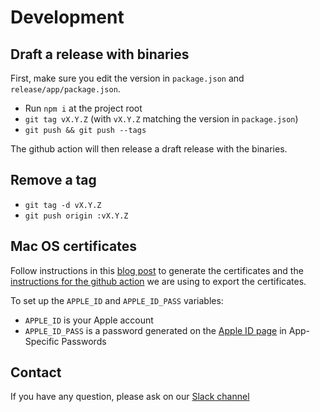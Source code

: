 # Development

## Draft a release with binaries

First, make sure you edit the version in `package.json` and `release/app/package.json`.

- Run `npm i` at the project root
- `git tag vX.Y.Z` (with `vX.Y.Z` matching the version in `package.json`)
- `git push && git push --tags`

The github action will then release a draft release with the binaries.

## Remove a tag

- `git tag -d vX.Y.Z`
- `git push origin :vX.Y.Z`

## Mac OS certificates

Follow instructions in this [blog post](https://samuelmeuli.com/blog/2019-04-07-packaging-and-publishing-an-electron-app/#code-signing)
to generate the certificates and the [instructions for the github action](https://github.com/samuelmeuli/action-electron-builder#code-signing)
we are using to export the certificates.

To set up the `APPLE_ID` and `APPLE_ID_PASS` variables:

- `APPLE_ID` is your Apple account
- `APPLE_ID_PASS` is a password generated on the [Apple ID page](https://appleid.apple.com/account/manage) in App-Specific Passwords

## Contact

If you have any question, please ask on our [Slack channel](https://join.slack.com/t/codigahq/shared_invite/zt-9hvmfwie-9BUVFwZDwvpIGlkHv2mzYQ)
